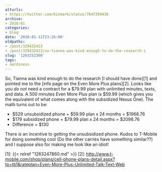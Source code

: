 ```yaml
---
alturls:
- https://twitter.com/bismark/status/7647359436
archive:
- 2010-01
categories:
- blog
date: '2010-01-11T23:26:00'
oldpaths:
- /post/329432413
- /post/329432413/so-tianna-was-kind-enough-to-do-the-research-i
slug: '1263252360'
tags:
- nerdiness
---
```


So, Tianna was kind enough to do the research [I should have done][1] and
pointed me to the [info page on the Even More Plus plans][2]. Looks like
you *do not* need a contract for a $79.99 plan with unlimited minutes,
texts, and data. A 500 minutes Even More Plus plan is $59.99 (which gives
you the equivalent of what comes along with the subsidized Nexus One). The
math turns out to be:

- $529 unsubsidized phone + $59.99 plan x 24 months = $1968.76  
- $179 subsidized phone + $79.99 plan x 24 months = $2098.76  
- Difference = $130

There *is* an incentive to getting the unsubsidized phone.  Kudos to
T-Mobile for doing something cool (Do the other carries have something
similar??) and I suppose also for making me look like an idiot!

[1]: {{< relref "1263247860.md" >}}
[2]: http://www.t-mobile.com/shop/plans/cell-phone-plans-detail.aspx?tp=tb1&rateplan=Even-More-Plus-Unlimited-Talk-Text-Web

